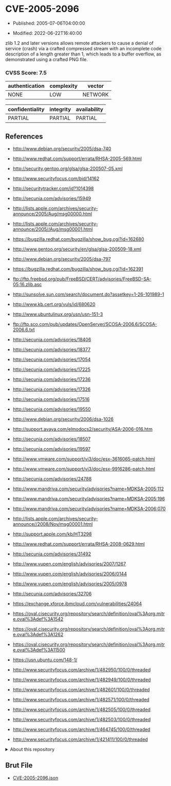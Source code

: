 # CVE-2005-2096

- Published: 2005-07-06T04:00:00

- Modified: 2022-06-22T16:40:00

zlib 1.2 and later versions allows remote attackers to cause a denial of service (crash) via a crafted compressed stream with an incomplete code description of a length greater than 1, which leads to a buffer overflow, as demonstrated using a crafted PNG file.

### CVSS Score: **7.5**

| authentication | complexity | vector |
| --- | --- | --- |
| NONE | LOW | NETWORK |

| confidentiality | integrity | availability |
| --- | --- | --- |
| PARTIAL | PARTIAL | PARTIAL |

## References

* http://www.debian.org/security/2005/dsa-740

* http://www.redhat.com/support/errata/RHSA-2005-569.html

* http://security.gentoo.org/glsa/glsa-200507-05.xml

* http://www.securityfocus.com/bid/14162

* http://securitytracker.com/id?1014398

* http://secunia.com/advisories/15949

* http://lists.apple.com/archives/security-announce/2005/Aug/msg00000.html

* http://lists.apple.com/archives/security-announce/2005//Aug/msg00001.html

* https://bugzilla.redhat.com/bugzilla/show_bug.cgi?id=162680

* http://www.gentoo.org/security/en/glsa/glsa-200509-18.xml

* http://www.debian.org/security/2005/dsa-797

* https://bugzilla.redhat.com/bugzilla/show_bug.cgi?id=162391

* ftp://ftp.freebsd.org/pub/FreeBSD/CERT/advisories/FreeBSD-SA-05:16.zlib.asc

* http://sunsolve.sun.com/search/document.do?assetkey=1-26-101989-1

* http://www.kb.cert.org/vuls/id/680620

* http://www.ubuntulinux.org/usn/usn-151-3

* ftp://ftp.sco.com/pub/updates/OpenServer/SCOSA-2006.6/SCOSA-2006.6.txt

* http://secunia.com/advisories/18406

* http://secunia.com/advisories/18377

* http://secunia.com/advisories/17054

* http://secunia.com/advisories/17225

* http://secunia.com/advisories/17236

* http://secunia.com/advisories/17326

* http://secunia.com/advisories/17516

* http://secunia.com/advisories/19550

* http://www.debian.org/security/2006/dsa-1026

* http://support.avaya.com/elmodocs2/security/ASA-2006-016.htm

* http://secunia.com/advisories/18507

* http://secunia.com/advisories/19597

* http://www.vmware.com/support/vi3/doc/esx-3616065-patch.html

* http://www.vmware.com/support/vi3/doc/esx-9916286-patch.html

* http://secunia.com/advisories/24788

* http://www.mandriva.com/security/advisories?name=MDKSA-2005:112

* http://www.mandriva.com/security/advisories?name=MDKSA-2005:196

* http://www.mandriva.com/security/advisories?name=MDKSA-2006:070

* http://lists.apple.com/archives/security-announce//2008/Nov/msg00001.html

* http://support.apple.com/kb/HT3298

* http://www.redhat.com/support/errata/RHSA-2008-0629.html

* http://secunia.com/advisories/31492

* http://www.vupen.com/english/advisories/2007/1267

* http://www.vupen.com/english/advisories/2006/0144

* http://www.vupen.com/english/advisories/2005/0978

* http://secunia.com/advisories/32706

* https://exchange.xforce.ibmcloud.com/vulnerabilities/24064

* https://oval.cisecurity.org/repository/search/definition/oval%3Aorg.mitre.oval%3Adef%3A1542

* https://oval.cisecurity.org/repository/search/definition/oval%3Aorg.mitre.oval%3Adef%3A1262

* https://oval.cisecurity.org/repository/search/definition/oval%3Aorg.mitre.oval%3Adef%3A11500

* https://usn.ubuntu.com/148-1/

* http://www.securityfocus.com/archive/1/482950/100/0/threaded

* http://www.securityfocus.com/archive/1/482949/100/0/threaded

* http://www.securityfocus.com/archive/1/482601/100/0/threaded

* http://www.securityfocus.com/archive/1/482571/100/0/threaded

* http://www.securityfocus.com/archive/1/482505/100/0/threaded

* http://www.securityfocus.com/archive/1/482503/100/0/threaded

* http://www.securityfocus.com/archive/1/464745/100/0/threaded

* http://www.securityfocus.com/archive/1/421411/100/0/threaded

<details>
<summary>About this repository</summary> 

  This repository is part of the project [Live Hack CVE](https://github.com/Live-Hack-CVE). Main website can be found [www.live-hack.org](https://www.live-hack.org) 
  
  Made by [Sn0wAlice](https://github.com/Sn0wAlice) for the people that care about security and need to have a feed of the latest CVEs. Hope you enjoy it, don't forget to star the repo and follow me on [Twitter](https://twitter.com/Sn0wAlice) and [Github](https://github.com/Sn0wAlice). And that is my [personnal website](https://www.alice-snow.me/)

  - [Home Page](https://github.com/Live-Hack-CVE)
  - [Framework](https://github.com/Live-Hack-CVE/cve-framework)
  - [CVE database](https://github.com/Live-Hack-CVE/full_database)
  - [Changelog](https://github.com/Live-Hack-CVE/Changelog)
</details>

## Brut File

* [CVE-2005-2096.json](https://raw.githubusercontent.com/Live-Hack-CVE/full_database/main/cves/2005/CVE-2005-2096.json)

